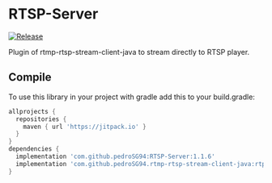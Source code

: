 # RTSP-Server

[![Release](https://jitpack.io/v/pedroSG94/RTSP-Server.svg)](https://jitpack.io/#pedroSG94/RTSP-Server)

Plugin of rtmp-rtsp-stream-client-java to stream directly to RTSP player.

## Compile

To use this library in your project with gradle add this to your build.gradle:

```gradle
allprojects {
  repositories {
    maven { url 'https://jitpack.io' }
  }
}
dependencies {
  implementation 'com.github.pedroSG94:RTSP-Server:1.1.6'
  implementation 'com.github.pedroSG94.rtmp-rtsp-stream-client-java:rtplibrary:2.1.4'
}

```
